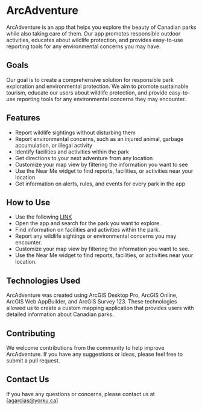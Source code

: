 # ArcAdventure
ArcAdventure is an app that helps you explore the beauty of Canadian parks while also taking care of them. Our app promotes responsible outdoor activities, educates about wildlife protection, and provides easy-to-use reporting tools for any environmental concerns you may have.

## Goals
Our goal is to create a comprehensive solution for responsible park exploration and environmental protection. We aim to promote sustainable tourism, educate our users about wildlife protection, and provide easy-to-use reporting tools for any environmental concerns they may encounter.

## Features
* Report wildlife sightings without disturbing them
* Report environmental concerns, such as an injured animal, garbage accumulation, or illegal activity
* Identify facilities and activities within the park
* Get directions to your next adventure from any location
* Customize your map view by filtering the information you want to see
* Use the Near Me widget to find reports, facilities, or activities near your location
* Get information on alerts, rules, and events for every park in the app

## How to Use
* Use the following [LINK](https://yorku.maps.arcgis.com/apps/webappviewer/index.html?id=bf421a96497c4e52a24fc134be69ad6e) 
* Open the app and search for the park you want to explore.
* Find information on facilities and activities within the park.
* Report any wildlife sightings or environmental concerns you may encounter.
* Customize your map view by filtering the information you want to see.
* Use the Near Me widget to find reports, facilities, or activities near your location.

## Technologies Used
ArcAdventure was created using ArcGIS Desktop Pro, ArcGIS Online, ArcGIS Web AppBuilder, and ArcGIS Survey 123. These technologies allowed us to create a custom mapping application that provides users with detailed information about Canadian parks.

## Contributing
We welcome contributions from the community to help improve ArcAdventure. If you have any suggestions or ideas, please feel free to submit a pull request.

## Contact Us
If you have any questions or concerns, please contact us at [agarcias@yorku.ca]
